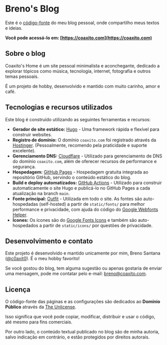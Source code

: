 # Breno's Blog

Este é o [código-fonte](https://github.com/coaxito/breno-blog) do meu blog pessoal, onde compartilho meus textos e ideias.

**Você pode acessá-lo em: [https://coaxito.com](https://coaxito.com)**

## Sobre o blog

Coaxito's Home é um site pessoal minimalista e aconchegante, dedicado a explorar tópicos como música, tecnologia, internet, fotografia e outros temas pessoais.

É um projeto de hobby, desenvolvido e mantido com muito carinho, amor e café.

## Tecnologias e recursos utilizados

Este blog é construído utilizando as seguintes ferramentas e recursos:

* **Gerador de site estático:** [Hugo](https://gohugo.io/) - Uma framework rápida e flexível para construir websites.
* **Registro de domínio:** O domínio `coaxito.com` foi registrado através da [Hostinger](https://www.hostinger.com.br/). (Pessoalmente, recomendo pela praticidade e suporte excelente).
* **Gerenciamento DNS:** [Cloudflare](https://www.cloudflare.com/pt-br/) - Utilizado para gerenciamento de DNS do domínio `coaxito.com`, além de oferecer recursos de performance e segurança.
* **Hospedagem:** [GitHub Pages](https://pages.github.com/) - Hospedagem gratuita integrada ao repositório GitHub, servindo o conteúdo estático do blog.
* **Build e deploy automatizados:** [GitHub Actions](https://github.com/features/actions) - Utilizado para construir automaticamente o site Hugo e publicá-lo no GitHub Pages a cada atualização na branch `main`.
* **Fonte principal:** [Outfit](https://github.com/Outfitio/Outfit-Fonts) - Utilizada em todo o site. As fontes são auto-hospedadas (self-hosted) a partir de `static/fonts/` para melhor performance e privacidade, com ajuda do código do [Google Webfonts Helper](https://github.com/majodev/google-webfonts-helper).
* **Ícones:** Os ícones são do [Google Fonts Icons](https://fonts.google.com/icons) e também são auto-hospedados a partir de `static/icons/` por questões de privacidade.

## Desenvolvimento e contato

Este projeto é desenvolvido e mantido unicamente por mim, Breno Santana ([@c0axit0](https://x.com/c0axit0)). É o meu hobby favorito!

Se você gostou do blog, tem alguma sugestão ou apenas gostaria de enviar uma mensagem, pode me contatar pelo e-mail: [breno@coaxito.com](mailto:breno@coaxito.com).

## Licença

O código-fonte das páginas e as configurações são dedicados ao **Domínio Público** através da [The Unlicense](https://unlicense.org/).

Isso significa que você pode copiar, modificar, distribuir e usar o código, até mesmo para fins comerciais.

Por outro lado, o conteúdo textual publicado no blog são de minha autoria, salvo indicação em contrário, e estão protegidos por direitos autorais.
